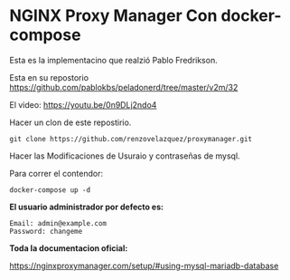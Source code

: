 # NGINX Proxy Manager  Con  docker-compose
Esta es la implementacino que realzió  Pablo Fredrikson.

Esta en su repostorio https://github.com/pablokbs/peladonerd/tree/master/v2m/32

El video: https://youtu.be/0n9DLj2ndo4

Hacer un clon de este repostirio.
~~~
git clone https://github.com/renzovelazquez/proxymanager.git
~~~

Hacer las Modificaciones de Usuraio y  contraseñas de mysql.


Para correr el contendor:
~~~
docker-compose up -d
~~~

**El usuario administrador por defecto es:**
~~~
Email: admin@example.com
Password: changeme
~~~

**Toda la documentacion oficial:**

https://nginxproxymanager.com/setup/#using-mysql-mariadb-database
